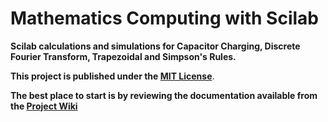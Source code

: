 # Mathematics Computing with Scilab

**Scilab calculations and simulations for Capacitor Charging, Discrete Fourier Transform, Trapezoidal and Simpson's Rules.**

**This project is published under the [MIT License](https://choosealicense.com/licenses/mit/)**.

**The best place to start is by reviewing the documentation available from the [Project Wiki](https://github.com/bizkiwi/mathematics-computing-with-scilab/wiki)** 
